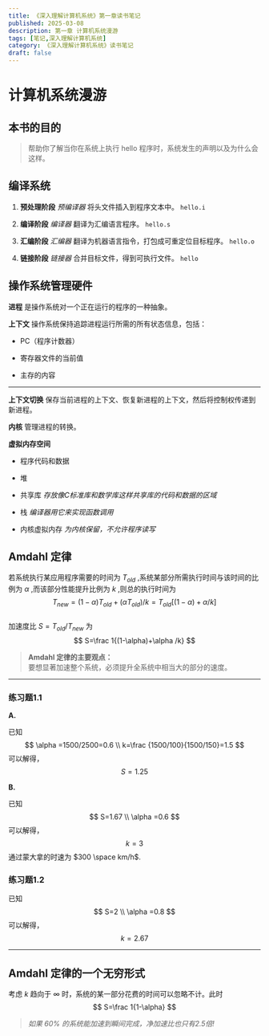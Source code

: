 ```yaml
---
title: 《深入理解计算机系统》第一章读书笔记
published: 2025-03-08
description: 第一章 计算机系统漫游
tags: [笔记,深入理解计算机系统]
category: 《深入理解计算机系统》读书笔记
draft: false
---
```


# 计算机系统漫游

## 本书的目的

>帮助你了解当你在系统上执行 hello 程序时，系统发生的声明以及为什么会这样。

## 编译系统

1. **预处理阶段** *预编译器* 将头文件插入到程序文本中。 `hello.i`

2. **编译阶段** *编译器* 翻译为汇编语言程序。 `hello.s`

3. **汇编阶段** *汇编器* 翻译为机器语言指令，打包成可重定位目标程序。 `hello.o`

4. **链接阶段** *链接器* 合并目标文件，得到可执行文件。 `hello`

## 操作系统管理硬件

**进程** 是操作系统对一个正在运行的程序的一种抽象。

**上下文** 操作系统保持追踪进程运行所需的所有状态信息，包括：

- PC（程序计数器）

- 寄存器文件的当前值

- 主存的内容

---

**上下文切换** 保存当前进程的上下文、恢复新进程的上下文，然后将控制权传递到新进程。

**内核** 管理进程的转换。

**虚拟内存空间**

- 程序代码和数据

- 堆

- 共享库 *存放像C标准库和数学库这样共享库的代码和数据的区域*

- 栈 *编译器用它来实现函数调用*

- 内核虚拟内存 *为内核保留，不允许程序读写*

## Amdahl 定律

若系统执行某应用程序需要的时间为 $T_{old}$ ,系统某部分所需执行时间与该时间的比例为 $\alpha$ ,而该部分性能提升比例为 $k$ ,则总的执行时间为  
$$
T_{new}=(1-\alpha)T_{old}+(\alpha T_{old})/k =T_{old}[(1-\alpha)+\alpha /k]
$$  
加速度比 $S=T_{old}/T_{new}$ 为  
$$
S=\frac 1{(1-\alpha)+\alpha /k}
$$  

>**Amdahl 定律的主要观点：**  
>要想显著加速整个系统，必须提升全系统中相当大的部分的速度。

---

### 练习题1.1

**A.**

已知
$$
\alpha =1500/2500=0.6 \\
k=\frac {1500/100}{1500/150}=1.5
$$
可以解得，
$$
S=1.25
$$

**B.**

已知
$$
S=1.67 \\
\alpha =0.6
$$
可以解得，
$$
k=3
$$
通过蒙大拿的时速为 $300 \space km/h$.

### 练习题1.2

已知
$$
S=2 \\
\alpha =0.8
$$
可以解得，
$$
k=2.67
$$

---

## Amdahl 定律的一个无穷形式

考虑 $k$ 趋向于 $\infty$ 时，系统的某一部分花费的时间可以忽略不计。此时
$$
S=\frac 1{1-\alpha}
$$

>*如果 $60\%$ 的系统能加速到瞬间完成，净加速比也只有2.5倍!*









